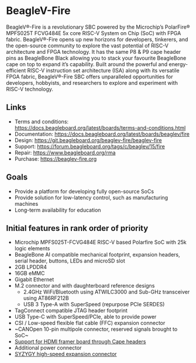 # BeagleV-Fire
BeagleV®-Fire is a revolutionary SBC powered by the Microchip’s PolarFire® MPFS025T FCVG484E 5x core RISC-V System on Chip (SoC) with FPGA fabric. BeagleV®-Fire opens up new horizons for developers, tinkerers, and the open-source community to explore the vast potential of RISC-V architecture and FPGA technology. It has the same P8 & P9 cape header pins as BeagleBone Black allowing you to stack your favourite BeagleBone cape on top to expand it’s capability. Built around the powerful and energy-efficient RISC-V instruction set architecture (ISA) along with its versatile FPGA fabric, BeagleV®-Fire SBC offers unparalleled opportunities for developers, hobbyists, and researchers to explore and experiment with RISC-V technology.

## Links

* Terms and conditions: https://docs.beagleboard.org/latest/boards/terms-and-conditions.html
* Documentation: https://docs.beagleboard.org/latest/boards/beaglev/fire
* Design: https://git.beagleboard.org/beaglev-fire/beaglev-fire
* Support: https://forum.beagleboard.org/tags/c/beaglev/15/fire
* Repair: https://www.beagleboard.org/rma
* Purchase: https://beaglev-fire.org

## Goals
* Provide a platform for developing fully open-source SoCs
* Provide solution for low-latency control, such as manufacturing machines
* Long-term availability for education

## Initial features in rank order of priority
* Microchip MPFS025T-FCVG484E RISC-V based Polarfire SoC with 25k logic elements
* BeagleBone AI compatible mechanical footprint, expansion headers, serial header, buttons, LEDs and microSD slot
* 2GB LPDDR4
* 16GB eMMC
* Gigabit Ethernet
* M.2 connector and with daughterboard reference designs
  * 2.4GHz WiFi/Bluetooth using ATWILC3000 and Sub-GHz transceiver using AT86RF212B
  * USB 3 Type-A with SuperSpeed (repurpose PCIe SERDES)
* TagConnect compatible JTAG header footprint
* USB Type-C with SuperSpeed/PCIe, able to provide power
* CSI / Low-speed flexible flat cable (FFC) expansion connector
* ~CANOpen 10-pin multipole connector, reserved signals brought to SoC~
* [Support for HDMI framer board through Cape headers](https://wiki.seeedstudio.com/BeagleBone_Green_HDMI_Cape/)
* Additional power connector
* [SYZYGY high-speed expansion connector](https://syzygyfpga.io/)
